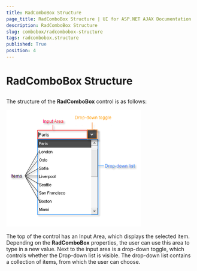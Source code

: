 ```yaml
---
title: RadComboBox Structure
page_title: RadComboBox Structure | UI for ASP.NET AJAX Documentation
description: RadComboBox Structure
slug: combobox/radcombobox-structure
tags: radcombobox,structure
published: True
position: 4
---
```


# RadComboBox Structure



## 

The structure of the **RadComboBox** control is as follows:

![ComboBox Structure](images/combobox_structure.png)

The top of the control has an Input Area, which displays the selected item. Depending on the **RadComboBox** properties, the user can use this area to type in a new value. Next to the input area is a drop-down toggle, which controls whether the Drop-down list is visible. The drop-down list contains a collection of items, from which the user can choose.
